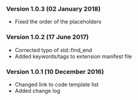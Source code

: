 ### Version 1.0.3 (02 January 2018)
* Fixed the order of the placeholders

### Version 1.0.2 (17 June 2017)
* Corrected typo of std::find_end
* Added keywords/tags to extension manifest file

### Version 1.0.1 (10 December 2016)
* Changed link to code template list
* Added change log